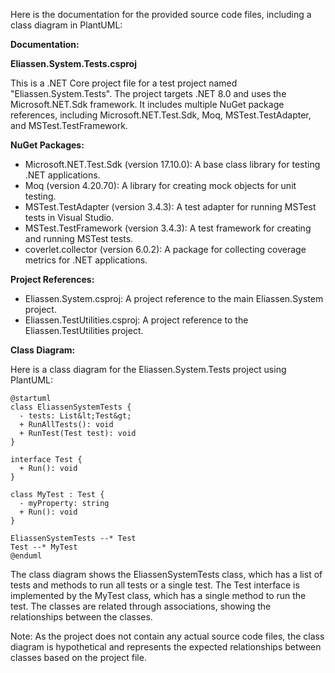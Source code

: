 Here is the documentation for the provided source code files, including a class diagram in PlantUML:

**Documentation:**

**Eliassen.System.Tests.csproj**

This is a .NET Core project file for a test project named "Eliassen.System.Tests". The project targets .NET 8.0 and uses the Microsoft.NET.Sdk framework. It includes multiple NuGet package references, including Microsoft.NET.Test.Sdk, Moq, MSTest.TestAdapter, and MSTest.TestFramework.

**NuGet Packages:**

* Microsoft.NET.Test.Sdk (version 17.10.0): A base class library for testing .NET applications.
* Moq (version 4.20.70): A library for creating mock objects for unit testing.
* MSTest.TestAdapter (version 3.4.3): A test adapter for running MSTest tests in Visual Studio.
* MSTest.TestFramework (version 3.4.3): A test framework for creating and running MSTest tests.
* coverlet.collector (version 6.0.2): A package for collecting coverage metrics for .NET applications.

**Project References:**

* Eliassen.System.csproj: A project reference to the main Eliassen.System project.
* Eliassen.TestUtilities.csproj: A project reference to the Eliassen.TestUtilities project.

**Class Diagram:**

Here is a class diagram for the Eliassen.System.Tests project using PlantUML:
```
@startuml
class EliassenSystemTests {
  - tests: List&lt;Test&gt;
  + RunAllTests(): void
  + RunTest(Test test): void
}

interface Test {
  + Run(): void
}

class MyTest : Test {
  - myProperty: string
  + Run(): void
}

EliassenSystemTests --* Test
Test --* MyTest
@enduml
```
The class diagram shows the EliassenSystemTests class, which has a list of tests and methods to run all tests or a single test. The Test interface is implemented by the MyTest class, which has a single method to run the test. The classes are related through associations, showing the relationships between the classes.

Note: As the project does not contain any actual source code files, the class diagram is hypothetical and represents the expected relationships between classes based on the project file.